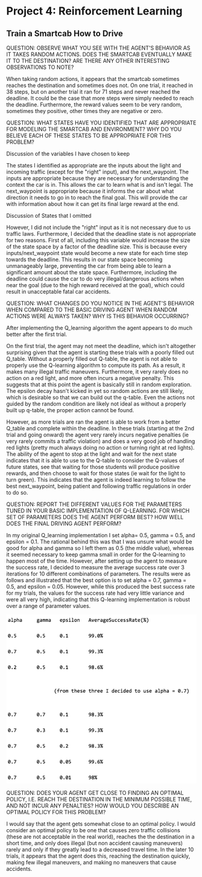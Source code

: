 # Project 4: Reinforcement Learning
## Train a Smartcab How to Drive

QUESTION: OBSERVE WHAT YOU SEE WITH THE AGENT'S BEHAVIOR AS IT TAKES RANDOM ACTIONS. DOES THE SMARTCAB EVENTUALLY MAKE IT TO THE DESTINATION? ARE THERE ANY OTHER INTERESTING OBSERVATIONS TO NOTE?

When taking random actions, it appears that the smartcab sometimes reaches the
destination and sometimes does not. On one trial, it reached in 38 steps, but
on another trial it ran for 71 steps and never reached the deadline. It could be
the case that more steps were simply needed to reach the deadline.
  Furthermore, the reward values seem to be very random, sometimes they positive,
other times they are negative or zero.



QUESTION: WHAT STATES HAVE YOU IDENTIFIED THAT ARE APPROPRIATE FOR MODELING THE SMARTCAB AND ENVIRONMENT? WHY DO YOU BELIEVE EACH OF THESE STATES TO BE APPROPRIATE FOR THIS PROBLEM?

Discussion of the variables I have chosen to keep

  The states I identified as appropriate are the inputs about the light and
incoming traffic (except for the "right" input), and the next_waypoint. The inputs are appropriate
because they are necessary for understanding the context the car is in. This allows
the car to learn what is and isn't legal. The next_waypoint is appropriate because it informs the car about what direction it needs to go in to reach the final goal.
This will provide the car with information about how it can get its final large reward at the end.

Discussion of States that I omitted

However, I did not include the "right" input as it is not necessary due to us traffic laws. Furthermore, I decided that the deadline state is not appropriate for two reasons.  First of all,
including this variable would increase the size of the state space by a factor of the deadline size. This is because every inputs/next_waypoint state would become a new state for each time step towards the deadline. This results in our state space becoming unmanageably large, preventing the car from being able to learn a significant amount about the state space. Furthermore, including the deadline could cause the
car to do very illegal/dangerous actions when near the goal (due to the high reward received at the goal), which could result in unacceptable fatal car accidents.





QUESTION: WHAT CHANGES DO YOU NOTICE IN THE AGENT'S BEHAVIOR WHEN COMPARED TO THE BASIC DRIVING AGENT WHEN RANDOM ACTIONS WERE ALWAYS TAKEN? WHY IS THIS BEHAVIOR OCCURRING?

  After implementing the Q_learning algorithm the agent appears to do much better after the first trial.

On the first trial, the agent may not meet the deadline, which isn't altogether surprising
given that the agent is starting these trials with a poorly filled out Q_table. Without a properly filled out Q-table, the agent is not able to properly use the Q-learning algorithm to compute its path. As a result, it makes many illegal traffic maneuvers. Furthermore, it very rarely does no action on a red light, and more often incurs a negative penalty. This suggests that at this point the agent is basically
still in random exploration. The epsilon decay hasn't kicked in yet so random actions are still likely, which is desirable so that we can build out the q-table. Even the actions not guided by the random condition are likely not ideal as without a properly built up q-table, the proper action cannot be found.

However, as more trials are ran the agent is able to work from a better Q_table and complete within the deadline. In these trials (starting at the 2nd trial and going onward) the agent very rarely incurs negative penalties (ie very rarely commits a traffic violation) and does a very good job of handling red lights (pretty much always doing no action or turning right at red lights). The ability of the agent to stop at the light and wait for the next state indicates that it is able to use to the Q-table to consider the Q-values of future states, see that waiting for those students will produce positive rewards, and then choose to wait for those states (ie wait for the light to turn green). This indicates that the agent is indeed learning to follow the best next_waypoint, being patient and following traffic regulations in order to do so.



QUESTION: REPORT THE DIFFERENT VALUES FOR THE PARAMETERS TUNED IN YOUR BASIC IMPLEMENTATION OF Q-LEARNING. FOR WHICH SET OF PARAMETERS DOES THE AGENT PERFORM BEST? HOW WELL DOES THE FINAL DRIVING AGENT PERFORM?

  In my original Q_learning implementation I set alpha= 0.5, gamma = 0.5, and epsilon = 0.1. The rational
  behind this was that I was unsure what would be good for alpha and gamma so I left them as 0.5 (the middle value), whereas it seemed necessary to keep gamma small in order for the Q-learning to happen most of the time.
 However, after setting up the agent to measure the success rate, I decided to measure the average success rate over 3 iterations for 10 different combinations of parameters. The results were as follows and illustrated that the best option is to set alpha = 0.7, gamma = 0.5, and epsilon = 0.05. However, while this produced the best success rate for my trials, the values for the success rate had very little variance and were all very high, indicating that this Q-learning implementation is robust over a range of
 parameter values.
 
 ![alt tag](https://github.com/connersk/machine-learning/blob/master/table.png)






QUESTION: DOES YOUR AGENT GET CLOSE TO FINDING AN OPTIMAL POLICY, I.E. REACH THE DESTINATION IN THE MINIMUM POSSIBLE TIME, AND NOT INCUR ANY PENALTIES? HOW WOULD YOU DESCRIBE AN OPTIMAL POLICY FOR THIS PROBLEM?

I would say that the agent gets somewhat close to an optimal policy. I would consider an optimal policy to be one that causes zero traffic collisions (these are not acceptable in the real world), reaches the the destination in a short time, and only does illegal (but non accident causing maneuvers) rarely and only if they greatly lead to a decreased travel time.
  In the later 10 trials, it appears that the agent does this, reaching the destination quickly, making few illegal maneuvers, and making no maneuvers that cause accidents.

